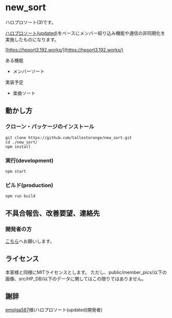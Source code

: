 # new_sort

ハロプロソート(3)です。

[ハロプロソート(updated)](https://github.com/emolga587/hpsort2)をベースにメンバー絞り込み機能や通信の非同期化を実施したものになります。

[https://hpsort3.192.works/](https://hpsort3.192.works/)

ある機能
-  メンバーソート

実装予定
- 楽曲ソート

## 動かし方

### クローン・パッケージのインストール
```
git clone https://github.com/tallestorange/new_sort.git
cd ./new_sort/
npm install
```

### 実行(development)
```
npm start
```

### ビルド(production)
```
npm run build
```

## 不具合報告、改善要望、連絡先

### 開発者の方
[こちら](https://github.com/tallestorange/new_sort/pulls)へお願いします。

## ライセンス
本家様と同様にMITライセンスとします。
ただし、public/member_pics/以下の画像、src/HP_DB/以下のデータに関してはこの限りではありません。

## 謝辞

[emolga587](https://twitter.com/emolga587)様(ハロプロソート(updated)開発者)
